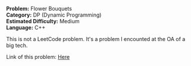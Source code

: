 <p><strong>Problem:</strong> Flower Bouquets<br>
<strong>Category:</strong> DP (Dynamic Programming)<br>
<strong>Estimated Difficulty:</strong> Medium<br>
<strong>Language:</strong> C++</p>

This is not a LeetCode problem. It's a problem I encounted at the OA of a big tech. 

Link of this problem: [Here](https://leetcode.com/discuss/interview-question/365425/coinlist-oa-2019-nuclear-rods)